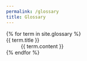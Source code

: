 ```yaml
---
permalink: /glossary
title: Glossary
---
```


<dl id="glossary">
{% for term in site.glossary %}
    <dt><a name="{{ term.title | slugify }}">{{ term.title }}</a></dt>
    <dd>{{ term.content }}</dd>
{% endfor %}
</dl>